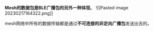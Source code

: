 
**Mesh的数据包是BLE广播包的另外一种体现**。
![[Pasted image 20230217164322.png]]

mesh网络中所有的数据传输都是通过**不可连接的非定向广播包**发送出去的。
